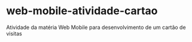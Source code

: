 # web-mobile-atividade-cartao
Atividade da matéria Web Mobile para desenvolvimento de um cartão de visitas
